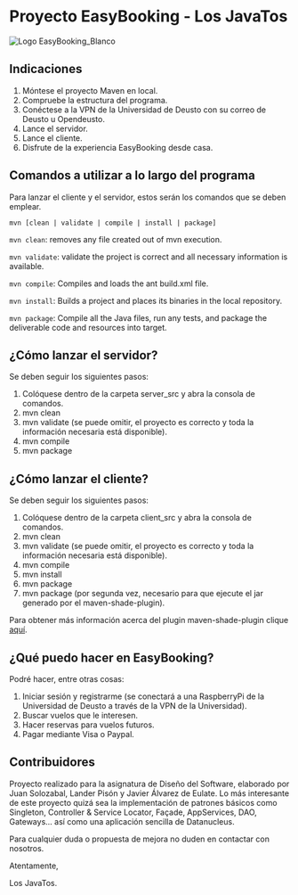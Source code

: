 Proyecto EasyBooking - Los JavaTos
===================================
![Logo EasyBooking_Blanco](https://user-images.githubusercontent.com/43878545/82732228-3904b680-9d0c-11ea-8ae1-bc640dac99a4.png)
## Indicaciones
1. Móntese el proyecto Maven en local.
2. Compruebe la estructura del programa.
3. Conéctese a la VPN de la Universidad de Deusto con su correo de Deusto u Opendeusto.
4. Lance el servidor. 
5. Lance el cliente.
6. Disfrute de la experiencia EasyBooking desde casa.
	
## Comandos a utilizar a lo largo del programa
Para lanzar el cliente y el servidor, estos serán los comandos que se deben emplear. 
```
mvn [clean | validate | compile | install | package]
```
```mvn clean```: removes any file created out of mvn execution.

```mvn validate```: validate the project is correct and all necessary information is available.

```mvn compile```: Compiles and loads the ant build.xml file.

```mvn install```: Builds a project and places its binaries in the local repository.

```mvn package```: Compile all the Java files, run any tests, and package the deliverable code and resources into target.

## ¿Cómo lanzar el servidor?
Se deben seguir los siguientes pasos:
1. Colóquese dentro de la carpeta server_src y abra la consola de comandos.
2. mvn clean
3. mvn validate (se puede omitir, el proyecto es correcto y toda la información necesaria está disponible).
4. mvn compile
5. mvn package

## ¿Cómo lanzar el cliente?
Se deben seguir los siguientes pasos:
1. Colóquese dentro de la carpeta client_src y abra la consola de comandos.
2. mvn clean
3. mvn validate (se puede omitir, el proyecto es correcto y toda la información necesaria está disponible).
4. mvn compile
5. mvn install
6. mvn package
7. mvn package (por segunda vez, necesario para que ejecute el jar generado por el maven-shade-plugin).

Para obtener más información acerca del plugin maven-shade-plugin clique [aquí](https://maven.apache.org/plugins/maven-shade-plugin/usage.html).

## ¿Qué puedo hacer en EasyBooking?
Podré hacer, entre otras cosas:
1. Iniciar sesión y registrarme (se conectará a una RaspberryPi de la Universidad de Deusto a través de la VPN de la Universidad).
2. Buscar vuelos que le interesen.
3. Hacer reservas para vuelos futuros.
4. Pagar mediante Visa o Paypal.

## Contribuidores

Proyecto realizado para la asignatura de Diseño del Software, elaborado por Juan Solozabal, Lander Pisón y Javier Álvarez de Eulate. Lo más interesante de este proyecto quizá sea la implementación de patrones básicos como Singleton, Controller & Service Locator, Façade, AppServices, DAO, Gateways... así como una aplicación sencilla de Datanucleus. 

Para cualquier duda o propuesta de mejora no duden en contactar con nosotros.

Atentamente,

Los JavaTos.
